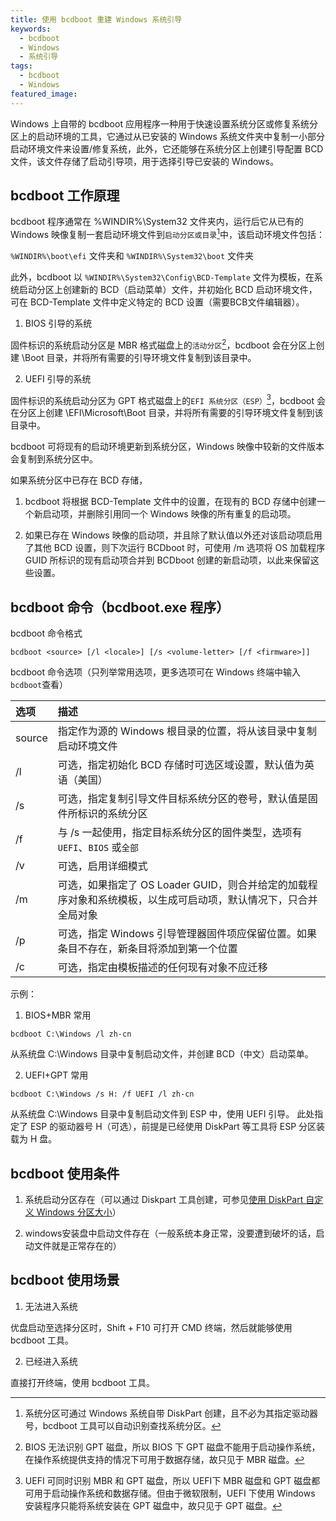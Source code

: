 ```yaml
---
title: 使用 bcdboot 重建 Windows 系统引导
keywords:
  - bcdboot
  - Windows
  - 系统引导
tags:
  - bcdboot
  - Windows
featured_image:
---
```


Windows 上自带的 bcdboot 应用程序一种用于快速设置系统分区或修复系统分区上的启动环境的工具，它通过从已安装的 Windows 系统文件夹中复制一小部分启动环境文件来设置/修复系统，此外，它还能够在系统分区上创建引导配置 BCD 文件，该文件存储了启动引导项，用于选择引导已安装的 Windows。

## bcdboot 工作原理
bcdboot 程序通常在 %WINDIR%\System32 文件夹内，运行后它从已有的 Windows 映像复制一套启动环境文件到``启动分区或目录``[^1]中，该启动环境文件包括：

``%WINDIR%\boot\efi`` 文件夹和 ``%WINDIR%\System32\boot`` 文件夹

此外，bcdboot 以 ``%WINDIR%\System32\Config\BCD-Template`` 文件为模板，在系统启动分区上创建新的 BCD（启动菜单）文件，并初始化 BCD 启动环境文件，可在 BCD-Template 文件中定义特定的 BCD 设置（需要BCB文件编辑器）。

1. BIOS 引导的系统

固件标识的系统启动分区是 MBR 格式磁盘上的``活动分区``[^2]，bcdboot 会在分区上创建 \Boot 目录，并将所有需要的引导环境文件复制到该目录中。

2. UEFI 引导的系统

固件标识的系统启动分区为 GPT 格式磁盘上的``EFI 系统分区（ESP）``[^3]，bcdboot 会在分区上创建 \EFI\Microsoft\Boot 目录，并将所有需要的引导环境文件复制到该目录中。

[^1]: 系统分区可通过 Windows 系统自带 DiskPart 创建，且不必为其指定驱动器号，bcdboot 工具可以自动识别查找系统分区。

[^2]: BIOS 无法识别 GPT 磁盘，所以 BIOS 下 GPT 磁盘不能用于启动操作系统，在操作系统提供支持的情况下可用于数据存储，故只见于 MBR 磁盘。

[^3]: UEFI 可同时识别 MBR 和 GPT 磁盘，所以 UEFI下 MBR 磁盘和 GPT 磁盘都可用于启动操作系统和数据存储。但由于微软限制，UEFI 下使用 Windows 安装程序只能将系统安装在 GPT 磁盘中，故只见于 GPT 磁盘。

bcdboot 可将现有的启动环境更新到系统分区，Windows 映像中较新的文件版本会复制到系统分区中。

如果系统分区中已存在 BCD 存储，

1. bcdboot 将根据 BCD-Template 文件中的设置，在现有的 BCD 存储中创建一个新启动项，并删除引用同一个 Windows 映像的所有重复的启动项。

2. 如果已存在 Windows 映像的启动项，并且除了默认值以外还对该启动项启用了其他 BCD 设置，则下次运行 BCDboot 时，可使用 /m 选项将 OS 加载程序 GUID 所标识的现有启动项合并到 BCDboot 创建的新启动项，以此来保留这些设置。

## bcdboot 命令（bcdboot.exe 程序）

bcdboot 命令格式

```
bcdboot <source> [/l <locale>] [/s <volume-letter> [/f <firmware>]]
```

bcdboot 命令选项（只列举常用选项，更多选项可在 Windows 终端中输入``bcdboot``查看）

选项 | 描述
:--|:--
source | 指定作为源的 Windows 根目录的位置，将从该目录中复制启动环境文件
/l | 可选，指定初始化 BCD 存储时可选区域设置，默认值为英语（美国）
/s | 可选，指定复制引导文件目标系统分区的卷号，默认值是固件所标识的系统分区
/f | 与 /s 一起使用，指定目标系统分区的固件类型，选项有``UEFI``、``BIOS`` 或``全部``
/v | 可选，启用详细模式
/m | 可选，如果指定了 OS Loader GUID，则合并给定的加载程序对象和系统模板，以生成可启动项，默认情况下，只合并全局对象
/p | 可选，指定 Windows 引导管理器固件项应保留位置。如果条目不存在，新条目将添加到第一个位置
/c | 可选，指定由模板描述的任何现有对象不应迁移

示例：

1. BIOS+MBR 常用

```
bcdboot C:\Windows /l zh-cn
```
从系统盘 C:\Windows 目录中复制启动文件，并创建 BCD（中文）启动菜单。

2. UEFI+GPT 常用

```
bcdboot C:\Windows /s H: /f UEFI /l zh-cn
```
从系统盘 C:\Windows 目录中复制启动文件到 ESP 中，使用 UEFI 引导。
此处指定了 ESP 的驱动器号 H（可选），前提是已经使用 DiskPart 等工具将 ESP 分区装载为 H 盘。

## bcdboot 使用条件

1. 系统启动分区存在（可以通过 Diskpart 工具创建，可参见[使用 DiskPart 自定义 Windows 分区大小](/Evandoz/2019/DiskPart_Custom_Partition_Type_Size/)）

2. windows安装盘中启动文件存在（一般系统本身正常，没要遭到破坏的话，启动文件就是正常存在的）

## bcdboot 使用场景

1. 无法进入系统

优盘启动至选择分区时，Shift + F10 可打开 CMD 终端，然后就能够使用 bcdboot 工具。

2. 已经进入系统

直接打开终端，使用 bcdboot 工具。
